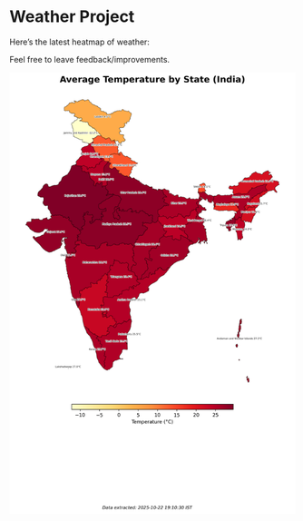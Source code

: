 # Weather Project

Here’s the latest heatmap of weather:

Feel free to leave feedback/improvements.

![India Heatmap](docs/assets/india_heatmap.png?v=F8DED1)
